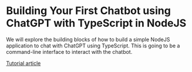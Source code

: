 # Building Your First Chatbot using ChatGPT with TypeScript in NodeJS

We will explore the building blocks of how to build a simple NodeJS application to chat with ChatGPT using TypeScript. This is going to be a command-line interface to interact with the chatbot.

[Tutorial article](https://dev.to/duncanlew/building-your-first-chatbot-using-chatgpt-with-typescript-in-nodejs-2gm3)
